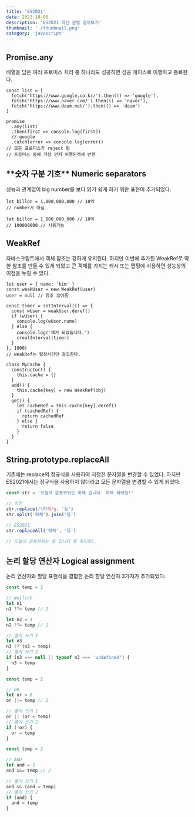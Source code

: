 ```yaml
---
title: 'ES2021'
date: 2023-10-06
description: 'ES2021 최신 문법 알아보기'
thumbnail: './thumbnail.png'
category: 'javascript'
---
```


## Promise.any

배열을 담은 여러 프로미스 처리 중 하나라도 성공하면 성공 케이스로 이행하고 종료한다.

```tsx
const list = [
  fetch('https://www.google.co.kr/').then(() => 'google'),
  fetch('https://www.naver.com/').then(() => 'naver'),
  fetch('https://www.daum.net/').then(() => 'daum')
]

promise
  .any(list)
  .then(first => console.log(first))
  // google
  .catch(error => console.log(error))
// 모든 프로미스가 reject 됨
// 프로미스 중에 가장 먼저 이행된객체 반환
```

## \***\*숫자 구분 기호\*\*** Numeric separators

성능과 관계없이 big number를 보다 읽기 쉽게 하기 위한 표현이 추가되었다.

```tsx
let billon = 1,000,000,000 // 10억
// number가 아님

let billon = 1_000_000_000 // 10억
// 100000000 // 사용가능
```

## WeakRef

자바스크립트에서 객체 참조는 강하게 유지된다. 하지만 이번에 추가된 WeakRef로 약한 참조를 만들 수 있게 되었고 큰 객체를 가지는 캐시 또는 맵핑에 사용하면 성능상의 이점을 누릴 수 있다.

```tsx
let user = { name: 'kim' }
const weakUser = new WeakRef(user)
user = null // 참조 끊어줌

const timer = setInterval(() => {
  const wUser = weakUser.deref()
  if (wUser) {
    console.log(wUser.name)
  } else {
    console.log('제거 되었습니다.')
    crealInterval(timer)
  }
}, 1000)
// weakRef는 일정시간만 참조한다.
```

```tsx
class MyCache {
  constructor() {
    this.cache = {}
  }
  add() {
    this.cache[key] = new WeakRef(obj)
  }
  get() {
    let cacheRef = this.cache[key].deref()
    if (cachedRef) {
      return cachedRef
    } else {
      return false
    }
  }
}
```

## String.prototype.replaceAll

기존에는 replace의 정규식을 사용하여 지정한 문자열을 변경할 수 있었다. 하지만 ES2021에서는 정규식을 사용하지 않더라고 모든 문자열을 변경할 수 있게 되었다.

```jsx
const str = '오늘의 운동부위는 하체 입니다. 하체 화이팅!'

// 이전
str.replace(/\하체/g, '등')
str.split('하체').join('등')

// ES2021
str.replaceAll('하체', '등')

// 오늘의 운동부위는 등 입니다 등 화이팅!.
```

## 논리 할당 연산자 Logical assignment

논리 연산자와 할당 표현식을 결합한 논리 할당 연산자 3가지가 추가되었다.

```jsx
const temp = 2

// Nullish
let n1
n1 ??= temp // 2

let n2 = 1
n2 ??= temp // 1

// 풀어 쓰기 1
let n3
n3 ?? (n3 = temp)
// 풀어 쓰기 2
if (n3 === null || typeof n3 === 'undefined') {
  n3 = temp
}

const temp = 2

// OR
let or = 0
or ||= temp // 2

// 풀어 쓰기 1
or || (or = temp)
// 풀어 쓰기 2
if (!or) {
  or = temp
}

const temp = 2

// AND
let and = 1
and &&= temp // 2

// 풀어 쓰기 1
and && (and = temp)
// 풀어 쓰기 2
if (and) {
  and = temp
}
```

